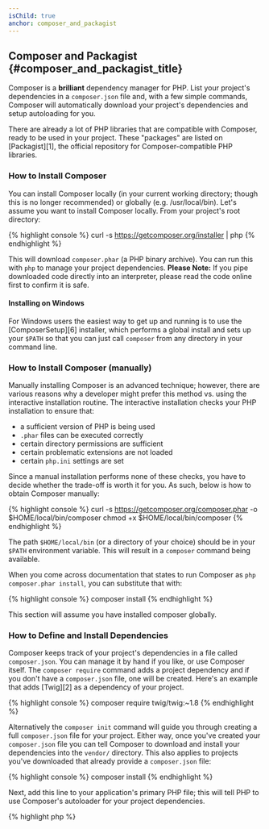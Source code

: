 ```yaml
---
isChild: true
anchor: composer_and_packagist
---
```


## Composer and Packagist {#composer_and_packagist_title}

Composer is a **brilliant** dependency manager for PHP. List your project's dependencies in a `composer.json` file and,
with a few simple commands, Composer will automatically download your project's dependencies and setup autoloading for
you.

There are already a lot of PHP libraries that are compatible with Composer, ready to be used in your project. These
"packages" are listed on [Packagist][1], the official repository for Composer-compatible PHP libraries.

### How to Install Composer

You can install Composer locally (in your current working directory; though this is no longer recommended) or globally
(e.g. /usr/local/bin). Let's assume you want to install Composer locally. From your project's root directory:

{% highlight console %}
curl -s https://getcomposer.org/installer | php
{% endhighlight %}

This will download `composer.phar` (a PHP binary archive). You can run this with `php` to manage your project
dependencies. <strong>Please Note:</strong> If you pipe downloaded code directly into an interpreter, please read the
code online first to confirm it is safe.

#### Installing on Windows
For Windows users the easiest way to get up and running is to use the [ComposerSetup][6] installer, which performs a
global install and sets up your `$PATH` so that you can just call `composer` from any directory in your command line.

### How to Install Composer (manually)

Manually installing Composer is an advanced technique; however, there are various reasons why a developer might prefer
this method vs. using the interactive installation routine. The interactive installation checks your PHP installation
to ensure that:

- a sufficient version of PHP is being used
- `.phar` files can be executed correctly
- certain directory permissions are sufficient
- certain problematic extensions are not loaded
- certain `php.ini` settings are set

Since a manual installation performs none of these checks, you have to decide whether the trade-off is worth it for
you. As such, below is how to obtain Composer manually:

{% highlight console %}
curl -s https://getcomposer.org/composer.phar -o $HOME/local/bin/composer
chmod +x $HOME/local/bin/composer
{% endhighlight %}

The path `$HOME/local/bin` (or a directory of your choice) should be in your `$PATH` environment variable. This will
result in a `composer` command being available.

When you come across documentation that states to run Composer as `php composer.phar install`, you can substitute that
with:

{% highlight console %}
composer install
{% endhighlight %}

This section will assume you have installed composer globally.

### How to Define and Install Dependencies

Composer keeps track of your project's dependencies in a file called `composer.json`. You can manage it by hand if you
like, or use Composer itself. The `composer require` command adds a project dependency and if you don't have a
`composer.json` file, one will be created. Here's an example that adds [Twig][2] as a dependency of your project.

{% highlight console %}
composer require twig/twig:~1.8
{% endhighlight %}

Alternatively the `composer init` command will guide you through creating a full `composer.json` file for your project.
Either way, once you've created your `composer.json` file you can tell Composer to download and install your
dependencies into the `vendor/` directory. This also applies to projects you've downloaded that already provide a
`composer.json` file:

{% highlight console %}
composer install
{% endhighlight %}

Next, add this line to your application's primary PHP file; this will tell PHP to use Composer's autoloader for your
project dependencies.

{% highlight php %}
<?php
require 'vendor/autoload.php';
{% endhighlight %}

Now you can use your project dependencies, and they'll be autoloaded on demand.

### Updating your dependencies

Composer creates a file called `composer.lock` which stores the exact version of each package it downloaded when you
first ran `php composer.phar install`. If you share your project with other coders and the `composer.lock` file is
part of your distribution, when they run `php composer.phar install` they'll get the same versions as you. To update
your dependencies, run `php composer.phar update`.

This is most useful when you define your version requirements flexibly. For instance a version requirement of `~1.8`
means "anything newer than `1.8.0`, but less than `2.0.x-dev`". You can also use the `*` wildcard as in `1.8.*`. Now
Composer's `php composer.phar update` command will upgrade all your dependencies to the newest version that fits the
restrictions you define.

### Update Notifications

To receive notifications about new version releases you can sign up for [VersionEye][3], a web service that can monitor
your GitHub and BitBucket accounts for `composer.json` files and send emails with new package releases.

### Checking your dependencies for security issues

The [Security Advisories Checker][4] is a web service and a command-line tool, both will examine your `composer.lock`
file and tell you if you need to update any of your dependencies.

* [Learn about Composer][5]


[1]: http://packagist.org/
[2]: http://twig.sensiolabs.org
[3]: https://www.versioneye.com/
[4]: https://security.sensiolabs.org/
[5]: http://getcomposer.org/doc/00-intro.md
[6]: https://getcomposer.org/Composer-Setup.exe
